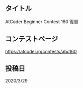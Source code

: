 ## タイトル

AtCoder Beginner Contest 160 復習

## コンテストページ

https://atcoder.jp/contests/abc160

## 投稿日

2020/3/29
